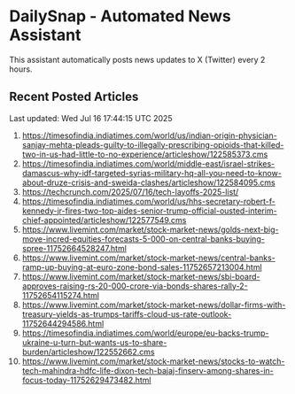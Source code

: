 # DailySnap - Automated News Assistant

This assistant automatically posts news updates to X (Twitter) every 2 hours.

## Recent Posted Articles

Last updated: Wed Jul 16 17:44:15 UTC 2025

1. https://timesofindia.indiatimes.com/world/us/indian-origin-physician-sanjay-mehta-pleads-guilty-to-illegally-prescribing-opioids-that-killed-two-in-us-had-little-to-no-experience/articleshow/122585373.cms
2. https://timesofindia.indiatimes.com/world/middle-east/israel-strikes-damascus-why-idf-targeted-syrias-military-hq-all-you-need-to-know-about-druze-crisis-and-sweida-clashes/articleshow/122584095.cms
3. https://techcrunch.com/2025/07/16/tech-layoffs-2025-list/
4. https://timesofindia.indiatimes.com/world/us/hhs-secretary-robert-f-kennedy-jr-fires-two-top-aides-senior-trump-official-ousted-interim-chief-appointed/articleshow/122577549.cms
5. https://www.livemint.com/market/stock-market-news/golds-next-big-move-incred-equities-forecasts-5-000-on-central-banks-buying-spree-11752664528247.html
6. https://www.livemint.com/market/stock-market-news/central-banks-ramp-up-buying-at-euro-zone-bond-sales-11752657213004.html
7. https://www.livemint.com/market/stock-market-news/sbi-board-approves-raising-rs-20-000-crore-via-bonds-shares-rally-2-11752654115274.html
8. https://www.livemint.com/market/stock-market-news/dollar-firms-with-treasury-yields-as-trumps-tariffs-cloud-us-rate-outlook-11752644294586.html
9. https://timesofindia.indiatimes.com/world/europe/eu-backs-trump-ukraine-u-turn-but-wants-us-to-share-burden/articleshow/122552662.cms
10. https://www.livemint.com/market/stock-market-news/stocks-to-watch-tech-mahindra-hdfc-life-dixon-tech-bajaj-finserv-among-shares-in-focus-today-11752629473482.html
